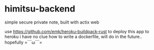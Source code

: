 # himitsu-backend
simple secure private note, built with actix web

use https://github.com/emk/heroku-buildpack-rust to deploy this app to heroku
i have no clue how to write a dockerfile, will do in the future.. hopefully =￣ω￣=
